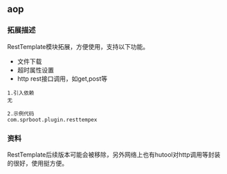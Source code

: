 ## aop

### 拓展描述
RestTemplate模块拓展，方便使用，支持以下功能。
* 文件下载
* 超时属性设置
* http rest接口调用，如get,post等

~~~
1.引入依赖
无

2.示例代码
com.sprboot.plugin.resttempex
~~~

### 资料
RestTemplate后续版本可能会被移除，另外网络上也有hutool对http调用等封装的很好，使用挺方便。